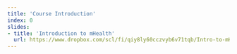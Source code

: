 ```yaml
---
title: 'Course Introduction'
index: 0
slides:
- title: 'Introduction to mHealth'
  url: https://www.dropbox.com/scl/fi/qiy8ly60cczvyb6v71tqb/Intro-to-mHealth.pptx?dl=0&rlkey=ota5c6t759mi18oup6wg7vm03
---
```

